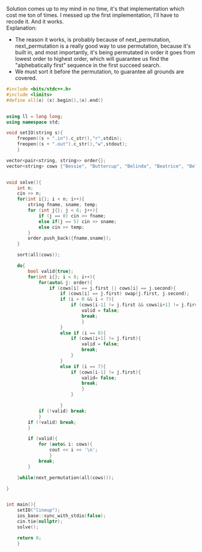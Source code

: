 Solution comes up to my mind in no time, it's that implementation which cost me ton of times. I messed up the first implementation, I'll have to recode it. And it works.
<br>
Explanation:
- The reason it works, is probably because of next_permutation, next_permutation is a really good way to use permutation, because it's built in, and most importantly, it's being permutated in order it goes from lowest order to highest order, which will guarantee us find the "alphebatically first" sequence in the first succeed search.
- We must sort it before the permutation, to guarantee all grounds are covered.

```cpp
#include <bits/stdc++.h>
#include <limits>
#define all(x) (x).begin(),(x).end()


using ll = long long;
using namespace std;

void setIO(string s){
	freopen((s + ".in").c_str(),"r",stdin);
	freopen((s + ".out").c_str(),"w",stdout);
	}

vector<pair<string, string>> order{};
vector<string> cows {"Bessie", "Buttercup", "Belinda", "Beatrice", "Bella", "Blue", "Betsy","Sue"};


void solve(){
	int n;
	cin >> n;
	for(int i{}; i < n; i++){
		string fname, sname, temp;
		for (int j{}; j < 6; j++){
			if (j == 0)	cin >> fname;
			else if(j == 5) cin >> sname;
			else cin >> temp;
		}
		order.push_back({fname,sname});
	}

	sort(all(cows));

	do{
		bool valid{true};
		for(int i{}; i < 8; i++){
			for(auto& j: order){
				if (cows[i] == j.first || cows[i] == j.second){
					if (cows[i] == j.first) swap(j.first, j.second);
					if (i > 0 && i < 7){
						if (cows[i-1] != j.first && cows[i+1] != j.first){
							valid = false;
							break;
							}
					}
					else if (i == 0){
						if (cows[i+1] != j.first){
							valid = false;
							break;
						}
					}
					else if (i == 7){
						if (cows[i-1] != j.first){
							valid= false;
							break;
							}
						}

					}
			if (!valid) break;
			}
		if (!valid) break;
		}

		if (valid){
			for (auto& i: cows){
				cout << i << '\n';
				}
			break;
		}

	}while(next_permutation(all(cows)));

}


int main(){
	setIO("lineup");
	ios_base::sync_with_stdio(false);
	cin.tie(nullptr);
	solve();

	return 0;
	}


```